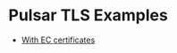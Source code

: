 # Pulsar TLS Examples

- [With EC certificates](./src/test/java/io/github/mattisonchao/pulsar/tls/ec/ECCertificateTest.java)